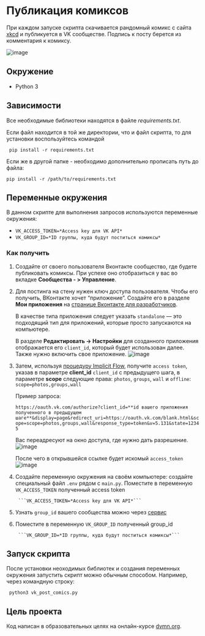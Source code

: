 # Публикация комиксов
При каждом запуске скрипта скачивается рандомный комикс с сайта [xkcd](https://xkcd.com/) и публикуется в VK сообществе. Подпись к посту берется из комментария к комиксу. 

![image](https://github.com/AbrosimovaD/vk_post_comics/assets/114830550/2954537d-8b20-45b2-9873-de0f58c75c91)

## Окружение
* Python 3

## Зависимости
Все необходимые библиотеки находятся в файле *requirements.txt*.

Если файл находится в той же директории, что и файл скрипта, то для установки воспользуйтесь командой 

  ```  pip install -r requirements.txt ```

Если же в другой папке - необходимо дополнительно прописать путь до файла:

  ``` pip install -r /path/to/requirements.txt ```

## Переменные окружения
В данном скрипте для выполнения запросов используются переменные окружения:

* ```VK_ACCESS_TOKEN=*Access key для VK API* ```
* ```VK_GROUP_ID=*ID группы, куда будут поститься комиксы*```

### Как получить
1. Создайте от своего пользователя Вконтакте сообщество, где будете публиковать комиксы. При успехе оно отобразиться у вас во вкладке **Сообщества - > Управление**.
1. Для постинга на стену нужен ключ доступа пользователя. Чтобы его получить, ВКонтакте хочет “приложение”. Создайте его в разделе **Мои приложения** на [странице Вконтакте для разработчиков](https://vk.com/dev).

   В качестве типа приложения следует указать ```standalone``` — это подходящий тип для приложений, которые просто запускаются на компьютере.

   В разделе **Редактировать -> Настройки** для созданного приложения отображается его ```client_id```, который будет использован далее.
   Также нужно включить свое приложение.
   ![image](https://github.com/AbrosimovaD/vk_post_comics/assets/114830550/1cfbcf26-7221-45c7-a740-16965878e4c7)

3. Затем, используя [процедуру Implicit Flow](https://dev.vk.com/ru/api/access-token/implicit-flow-user?ref=old_portal), получите ```access token```, указав в параметре **client_id** ```client_id``` с предыдущего шага, в параметре **scope** следующие права: ```photos```, ```groups```, ```wall``` и ```offline```: ```scope=photos,groups,wall```

   Пример запроса:
   
   ```https://oauth.vk.com/authorize?client_id=**id вашего приложения полученного в предыдущем шаге**&display=page&redirect_uri=https://oauth.vk.com/blank.html&scope=scope=photos,groups,wall&response_type=token&v=5.131&state=12345```

   Вас переадресуют на окно доступа, где нужно дать разрешение.
   ![image](https://github.com/AbrosimovaD/vk_post_comics/assets/114830550/e1ecf71e-aebb-4bd7-8e33-17d7657b9037)

   После чего в открывшейся ссылке будет искомый ```access_token```
   ![image](https://github.com/AbrosimovaD/vk_post_comics/assets/114830550/e5be38e2-0634-4fed-9657-d14ae4d70a2a)

1. Cоздайте переменную окружения на своём компьютере: создайте специальный файл ```.env``` рядом с ```main.py```. Поместите в переменную ```VK_ACCESS_TOKEN``` полученный access token

        ```VK_ACCESS_TOKEN=*Access key для VK API*```
1. Узнать ```group_id``` вашего сообщества можно через [сервис](https://regvk.com/id/)
2. Поместите в переменную ```VK_GROUP_ID``` полученный group_id

        ```VK_GROUP_ID=*ID группы, куда будут поститься комиксы*```

## Запуск скрипта
После установки неоходимых библиотек и создания переменных окружения запустить скрипт можно обычным способом. Например, через командную строку:

```  python3 vk_post_comics.py  ```

## Цель проекта

Код написан в образовательных целях на онлайн-курсе [dvmn.org](https://dvmn.org/).
